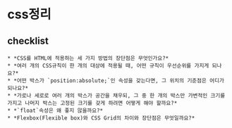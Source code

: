 # css정리

## checklist
    * *CSS를 HTML에 적용하는 세 가지 방법의 장단점은 무엇인가요?*
    * *여러 개의 CSS규칙이 한 개의 대상에 적용될 때, 어떤 규칙이 우선순위를 가지게 되나요?*
    * *어떤 박스가 `position:absolute;`인 속성을 갖는다면, 그 위치의 기준점은 어디가 되나요?*
    * *가로나 세로로 여러 개의 박스가 공간을 채우되, 그 중 한 개의 박스만 가변적인 크기를 가지고 나머지 박스는 고정된 크기를 갖게 하려면 어떻게 해야 할까요?*
    * *`float`속성은 왜 좋지 않을까요?*
    * *Flexbox(Flexible box)와 CSS Grid의 차이와 장단점은 무엇일까요?*